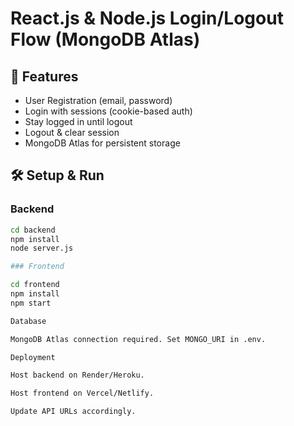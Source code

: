 # React.js & Node.js Login/Logout Flow (MongoDB Atlas)

## 🚀 Features
- User Registration (email, password)
- Login with sessions (cookie-based auth)
- Stay logged in until logout
- Logout & clear session
- MongoDB Atlas for persistent storage

## 🛠 Setup & Run
### Backend
```bash
cd backend
npm install
node server.js

### Frontend

cd frontend
npm install
npm start

Database

MongoDB Atlas connection required. Set MONGO_URI in .env.

Deployment

Host backend on Render/Heroku.

Host frontend on Vercel/Netlify.

Update API URLs accordingly. 
